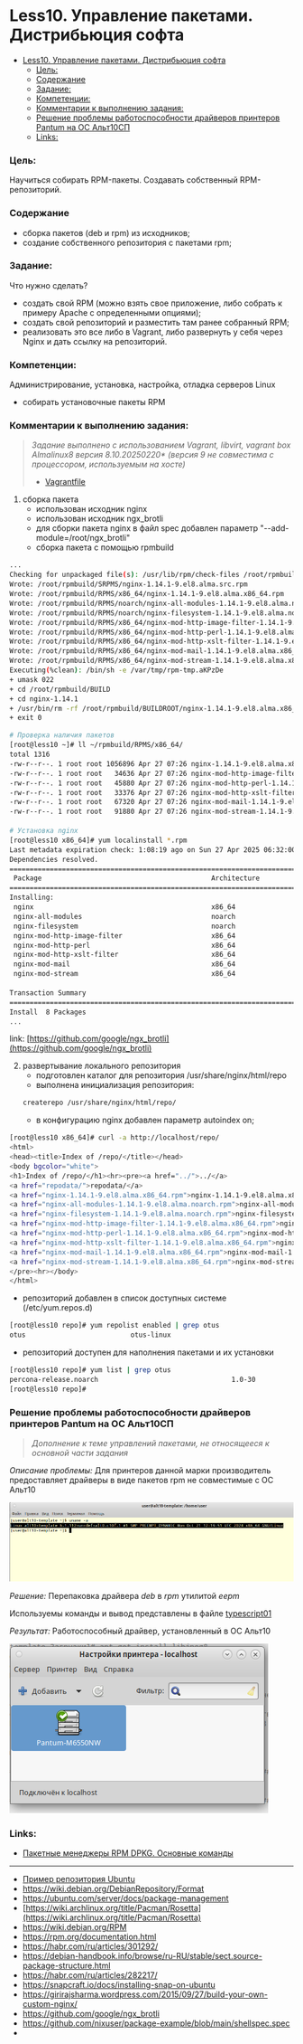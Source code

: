 # Less10. Управление пакетами. Дистрибьюция софта 
- [Less10. Управление пакетами. Дистрибьюция софта](#less10-управление-пакетами-дистрибьюция-софта)
    - [Цель:](#цель)
    - [Содержание](#содержание)
    - [Задание:](#задание)
    - [Компетенции:](#компетенции)
    - [Комментарии к выполнению задания:](#комментарии-к-выполнению-задания)
    - [Решение проблемы работоспособности драйверов принтеров Pantum на ОС Альт10СП](#решение-проблемы-работоспособности-драйверов-принтеров-pantum-на-ос-альт10сп)
    - [Links:](#links)

### Цель: 
Научиться собирать RPM-пакеты.
Создавать собственный RPM-репозиторий.

### Содержание
- сборка пакетов (deb и rpm) из исходников;
- создание собственного репозитория с пакетами rpm;

### Задание:
Что нужно сделать?

  -  создать свой RPM (можно взять свое приложение, либо собрать к примеру Apache с определенными опциями);
  -  cоздать свой репозиторий и разместить там ранее собранный RPM;
  -  реализовать это все либо в Vagrant, либо развернуть у себя через Nginx и дать ссылку на репозиторий.


### Компетенции:
Администрирование, установка, настройка, отладка серверов Linux
- собирать установочные пакеты RPM

### Комментарии к выполнению задания:
> _Задание выполнено c использованием Vagrant, libvirt, vagrant box Almalinux8 версия 8.10.20250220* (версия 9 не совместима с процессором, используемым на хосте)_
> - [Vagrantfile](./vagrant/Vagrantfile)

1. сборка пакета
   - использован исходник nginx
   - использован исходник ngx_brotli
   - для сборки пакета nginx в файл spec добавлен параметр "--add-module=/root/ngx_brotli"
   - сборка пакета с помощью rpmbuild

```bash
...
Checking for unpackaged file(s): /usr/lib/rpm/check-files /root/rpmbuild/BUILDROOT/nginx-1.14.1-9.el8.alma.x86_64
Wrote: /root/rpmbuild/SRPMS/nginx-1.14.1-9.el8.alma.src.rpm
Wrote: /root/rpmbuild/RPMS/x86_64/nginx-1.14.1-9.el8.alma.x86_64.rpm
Wrote: /root/rpmbuild/RPMS/noarch/nginx-all-modules-1.14.1-9.el8.alma.noarch.rpm
Wrote: /root/rpmbuild/RPMS/noarch/nginx-filesystem-1.14.1-9.el8.alma.noarch.rpm
Wrote: /root/rpmbuild/RPMS/x86_64/nginx-mod-http-image-filter-1.14.1-9.el8.alma.x86_64.rpm
Wrote: /root/rpmbuild/RPMS/x86_64/nginx-mod-http-perl-1.14.1-9.el8.alma.x86_64.rpm
Wrote: /root/rpmbuild/RPMS/x86_64/nginx-mod-http-xslt-filter-1.14.1-9.el8.alma.x86_64.rpm
Wrote: /root/rpmbuild/RPMS/x86_64/nginx-mod-mail-1.14.1-9.el8.alma.x86_64.rpm
Wrote: /root/rpmbuild/RPMS/x86_64/nginx-mod-stream-1.14.1-9.el8.alma.x86_64.rpm
Executing(%clean): /bin/sh -e /var/tmp/rpm-tmp.aKPzDe
+ umask 022
+ cd /root/rpmbuild/BUILD
+ cd nginx-1.14.1
+ /usr/bin/rm -rf /root/rpmbuild/BUILDROOT/nginx-1.14.1-9.el8.alma.x86_64
+ exit 0
```

```bash
# Проверка наличия пакетов
[root@less10 ~]# ll ~/rpmbuild/RPMS/x86_64/
total 1316
-rw-r--r--. 1 root root 1056896 Apr 27 07:26 nginx-1.14.1-9.el8.alma.x86_64.rpm
-rw-r--r--. 1 root root   34636 Apr 27 07:26 nginx-mod-http-image-filter-1.14.1-9.el8.alma.x86_64.rpm
-rw-r--r--. 1 root root   45880 Apr 27 07:26 nginx-mod-http-perl-1.14.1-9.el8.alma.x86_64.rpm
-rw-r--r--. 1 root root   33376 Apr 27 07:26 nginx-mod-http-xslt-filter-1.14.1-9.el8.alma.x86_64.rpm
-rw-r--r--. 1 root root   67320 Apr 27 07:26 nginx-mod-mail-1.14.1-9.el8.alma.x86_64.rpm
-rw-r--r--. 1 root root   91880 Apr 27 07:26 nginx-mod-stream-1.14.1-9.el8.alma.x86_64.rpm

# Установка nginx
[root@less10 x86_64]# yum localinstall *.rpm
Last metadata expiration check: 1:08:19 ago on Sun 27 Apr 2025 06:32:00 AM UTC.
Dependencies resolved.
===============================================================================================================================================================
 Package                                          Architecture                Version                                  Repository                         Size
===============================================================================================================================================================
Installing:
 nginx                                            x86_64                      1:1.14.1-9.el8.alma                      @commandline                      1.0 M
 nginx-all-modules                                noarch                      1:1.14.1-9.el8.alma                      @commandline                       22 k
 nginx-filesystem                                 noarch                      1:1.14.1-9.el8.alma                      @commandline                       23 k
 nginx-mod-http-image-filter                      x86_64                      1:1.14.1-9.el8.alma                      @commandline                       34 k
 nginx-mod-http-perl                              x86_64                      1:1.14.1-9.el8.alma                      @commandline                       45 k
 nginx-mod-http-xslt-filter                       x86_64                      1:1.14.1-9.el8.alma                      @commandline                       33 k
 nginx-mod-mail                                   x86_64                      1:1.14.1-9.el8.alma                      @commandline                       66 k
 nginx-mod-stream                                 x86_64                      1:1.14.1-9.el8.alma                      @commandline                       90 k

Transaction Summary
===============================================================================================================================================================
Install  8 Packages
...

```

link: [https://github.com/google/ngx_brotli](https://github.com/google/ngx_brotli)



2. развертывание локального репозитория
   - подготовлен каталог для репозитория /usr/share/nginx/html/repo
   - выполнена инициализация репозитория:
   ```bash
   createrepo /usr/share/nginx/html/repo/
   ```
   - в конфигурацию nginx добавлен параметр autoindex on;
  ```bash
  [root@less10 x86_64]# curl -a http://localhost/repo/
<html>
<head><title>Index of /repo/</title></head>
<body bgcolor="white">
<h1>Index of /repo/</h1><hr><pre><a href="../">../</a>
<a href="repodata/">repodata/</a>                                          27-Apr-2025 07:43                   -
<a href="nginx-1.14.1-9.el8.alma.x86_64.rpm">nginx-1.14.1-9.el8.alma.x86_64.rpm</a>                 27-Apr-2025 07:43             1056896
<a href="nginx-all-modules-1.14.1-9.el8.alma.noarch.rpm">nginx-all-modules-1.14.1-9.el8.alma.noarch.rpm</a>     27-Apr-2025 07:43               22804
<a href="nginx-filesystem-1.14.1-9.el8.alma.noarch.rpm">nginx-filesystem-1.14.1-9.el8.alma.noarch.rpm</a>      27-Apr-2025 07:43               23776
<a href="nginx-mod-http-image-filter-1.14.1-9.el8.alma.x86_64.rpm">nginx-mod-http-image-filter-1.14.1-9.el8.alma.x..&gt;</a> 27-Apr-2025 07:43               34636
<a href="nginx-mod-http-perl-1.14.1-9.el8.alma.x86_64.rpm">nginx-mod-http-perl-1.14.1-9.el8.alma.x86_64.rpm</a>   27-Apr-2025 07:43               45880
<a href="nginx-mod-http-xslt-filter-1.14.1-9.el8.alma.x86_64.rpm">nginx-mod-http-xslt-filter-1.14.1-9.el8.alma.x8..&gt;</a> 27-Apr-2025 07:43               33376
<a href="nginx-mod-mail-1.14.1-9.el8.alma.x86_64.rpm">nginx-mod-mail-1.14.1-9.el8.alma.x86_64.rpm</a>        27-Apr-2025 07:43               67320
<a href="nginx-mod-stream-1.14.1-9.el8.alma.x86_64.rpm">nginx-mod-stream-1.14.1-9.el8.alma.x86_64.rpm</a>      27-Apr-2025 07:43               91880
</pre><hr></body>
</html>

  ```
   - репозиторий добавлен в список доступных системе (/etc/yum.repos.d)
```bash
[root@less10 repo]# yum repolist enabled | grep otus
otus                          otus-linux
```
   - репозиторий доступен для наполнения пакетами и их установки 
```bash
[root@less10 repo]# yum list | grep otus
percona-release.noarch                                 1.0-30                                                     @otus                     
[root@less10 repo]# 

```

### Решение проблемы работоспособности драйверов принтеров Pantum на ОС Альт10СП
> _Дополнение к теме управлений пакетами, не относящееся к основной части задания_

_Описание проблемы:_ 
Для принтеров данной марки производитель предоставляет драйверы в виде пакетов rpm не совместимые с ОС Альт10

![alt10](./appendix/Screenshot_49.png)

_Решение:_ 
Перепаковка драйвера _deb_ в _rpm_ утилитой _eepm_

Используемы команды и вывод представлены в файле [typescript01](./appendix/typescript01)

_Результат:_ Работоспособный драйвер, установленный в ОС Альт10

![printer](./appendix/alt10_printer_manager.png)

### Links:

- [Пакетные менеджеры RPM DPKG. Основные команды](./appendix/less10.md)
---
- [Пример репозитория Ubuntu](http://ru.archive.ubuntu.com/ubuntu/)
- [https://wiki.debian.org/DebianRepository/Format  ](https://wiki.debian.org/DebianRepository/Format)
- [https://ubuntu.com/server/docs/package-management ](https://ubuntu.com/server/docs/package-management)
- [https://wiki.archlinux.org/title/Pacman/Rosetta](https://wiki.archlinux.org/title/Pacman/Rosetta)
- [https://wiki.debian.org/RPM  ](https://wiki.debian.org/RPM  )
- [https://rpm.org/documentation.html  ](https://rpm.org/documentation.html)
- [https://habr.com/ru/articles/301292/   ](https://habr.com/ru/articles/301292/   )
- [https://debian-handbook.info/browse/ru-RU/stable/sect.source-package-structure.html  ](https://debian-handbook.info/browse/ru-RU/stable/sect.source-package-structure.html  )
- [https://habr.com/ru/articles/282217/  ](https://habr.com/ru/articles/282217/  )
- [https://snapcraft.io/docs/installing-snap-on-ubuntu ](https://snapcraft.io/docs/installing-snap-on-ubuntu )
- [https://girirajsharma.wordpress.com/2015/09/27/build-your-own-custom-nginx/ ](https://girirajsharma.wordpress.com/2015/09/27/build-your-own-custom-nginx/ )
- [https://github.com/google/ngx_brotli ](https://github.com/google/ngx_brotli )
- [https://github.com/nixuser/package-example/blob/main/shellspec.spec ](https://github.com/nixuser/package-example/blob/main/shellspec.spec )
- 
